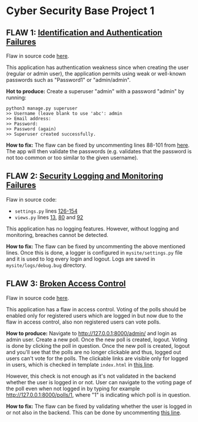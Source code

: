 # Cyber Security Base Project 1

## FLAW 1: [Identification and Authentication Failures](https://owasp.org/Top10/A07_2021-Identification_and_Authentication_Failures/)
Flaw in source code [here](https://github.com/sonjaolkkonen/cyber-security-base/blob/141041ed67fce1d228f8e08e0fe2ed44dc53c264/mysite/mysite/settings.py#L88).

This application has authentication weakness since when creating the user (regular or admin user), the application permits using weak or well-known passwords such as "Password1" or "admin/admin". 

**Hot to produce:** Create a superuser "admin" with a password "admin" by running: 

```
python3 manage.py superuser
>> Username (leave blank to use 'abc': admin
>> Email address:
>> Password:
>> Password (again)
>> Superuser created successfully.
```

**How to fix:** 
The flaw can be fixed by uncommenting lines 88-101 from [here](https://github.com/sonjaolkkonen/cyber-security-base/blob/141041ed67fce1d228f8e08e0fe2ed44dc53c264/mysite/mysite/settings.py#L88). The app will then validate the passwords (e.g. validates that the password is not too common or too similar to the given username). 

## FLAW 2: [Security Logging and Monitoring Failures](https://owasp.org/Top10/A09_2021-Security_Logging_and_Monitoring_Failures/)
Flaw in source code:
- ```settings.py``` lines [126-154](https://github.com/sonjaolkkonen/cyber-security-base/blob/e1b3bb3dd5b6b14a4f02544e6957d037c7b3f713/mysite/mysite/settings.py#L126)
- ```views.py``` lines [13](https://github.com/sonjaolkkonen/cyber-security-base/blob/e1b3bb3dd5b6b14a4f02544e6957d037c7b3f713/mysite/polls/views.py#L13), [80](https://github.com/sonjaolkkonen/cyber-security-base/blob/e1b3bb3dd5b6b14a4f02544e6957d037c7b3f713/mysite/polls/views.py#L80) and [92](https://github.com/sonjaolkkonen/cyber-security-base/blob/e1b3bb3dd5b6b14a4f02544e6957d037c7b3f713/mysite/polls/views.py#L92)

This application has no logging features. However, without logging and monitoring, breaches cannot be detected. 

**How to fix:**
The flaw can be fixed by uncommenting the above mentioned lines. Once this is done, a logger is configured in ```mysite/settings.py``` file and it is used to log every login and logout. Logs are saved in ```mysite/logs/debug.bug``` directory. 

## FLAW 3: [Broken Access Control](https://owasp.org/Top10/A01_2021-Broken_Access_Control/)
Flaw in source code [here](https://github.com/sonjaolkkonen/cyber-security-base/blob/cd6cdb1b7aa6dca76744ab189531c93f92b9977e/mysite/polls/views.py#L44).

This application has a flaw in access control. Voting of the polls should be enabled only for registered users which are logged in but now due to the flaw in access control, also non registered users can vote polls.

**How to produce:** Navigate to http://127.0.0.1:8000/admin/ and login as admin user. Create a new poll. Once the new poll is created, logout. Voting is done by clicking the poll in question. Once the new poll is created, logout and you'll see that the polls are no longer clickable and thus, logged out users can't vote for the polls. The clickable links are visible only for logged in users, which is checked in template ```index.html``` in [this line](https://github.com/sonjaolkkonen/cyber-security-base/blob/cd6cdb1b7aa6dca76744ab189531c93f92b9977e/mysite/polls/templates/polls/index.html#L10). 

However, this check is not enough as it's not validated in the backend whether the user is logged in or not. User can navigate to the voting page of the poll even when not logged in by typing for example http://127.0.0.1:8000/polls/1, where "1" is indicating which poll is in question. 

**How to fix:** The flaw can be fixed by validating whether the user is logged in or not also in the backend. This can be done by uncommenting [this line](https://github.com/sonjaolkkonen/cyber-security-base/blob/cd6cdb1b7aa6dca76744ab189531c93f92b9977e/mysite/polls/views.py#L44).

